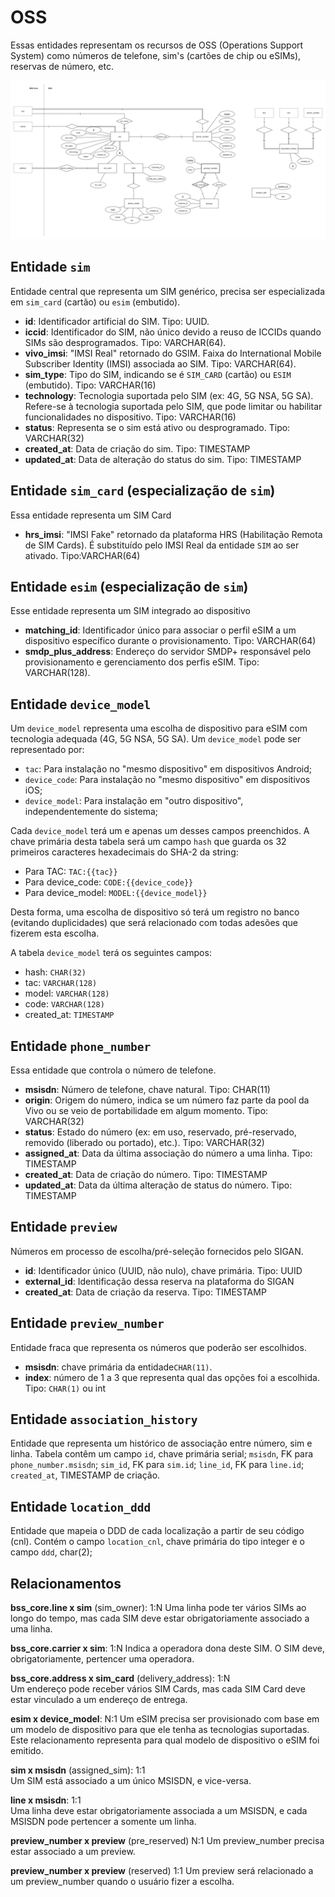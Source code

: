 # OSS

Essas entidades representam os recursos de OSS (Operations Support System) como números de telefone, sim's (cartões de chip ou eSIMs), reservas de número, etc.

![Diagrama DER-X](./assets/oss.png)

## Entidade `sim`

Entidade central que representa um SIM genérico, precisa ser especializada em `sim_card` (cartão) ou `esim` (embutido).

- **id**: Identificador artificial do SIM. Tipo: UUID.
- **iccid**: Identificador do SIM, não único devido a reuso de ICCIDs quando SIMs são desprogramados. Tipo: VARCHAR(64).
- **vivo_imsi**: "IMSI Real" retornado do GSIM. Faixa do International Mobile Subscriber Identity (IMSI) associada ao SIM. Tipo: VARCHAR(64).
- **sim_type**: Tipo do SIM, indicando se é `SIM_CARD` (cartão) ou `ESIM` (embutido). Tipo: VARCHAR(16)
- **technology**: Tecnologia suportada pelo SIM (ex: 4G, 5G NSA, 5G SA). Refere-se à tecnologia suportada pelo SIM, que pode limitar ou habilitar funcionalidades no dispositivo. Tipo: VARCHAR(16)
- **status**: Representa se o sim está ativo ou desprogramado. Tipo: VARCHAR(32)
- **created_at**: Data de criação do sim. Tipo: TIMESTAMP
- **updated_at**: Data de alteração do status do sim. Tipo: TIMESTAMP


## Entidade `sim_card` (especialização de `sim`)

Essa entidade representa um SIM Card

- **hrs_imsi**: "IMSI Fake" retornado da plataforma HRS (Habilitação Remota de SIM Cards). É substituído pelo IMSI Real da entidade `SIM` ao ser ativado. Tipo:VARCHAR(64)  


## Entidade `esim` (especialização de `sim`)

Esse entidade representa um SIM integrado ao dispositivo

- **matching_id**: Identificador único para associar o perfil eSIM a um dispositivo específico durante o provisionamento. Tipo: VARCHAR(64)
- **smdp_plus_address**: Endereço do servidor SMDP+ responsável pelo provisionamento e gerenciamento dos perfis eSIM. Tipo: VARCHAR(128).


## Entidade `device_model`

Um `device_model` representa uma escolha de dispositivo para eSIM com tecnologia adequada (4G, 5G NSA, 5G SA). Um `device_model` pode ser representado por:

- `tac`: Para instalação no "mesmo dispositivo" em dispositivos Android;
- `device_code`: Para instalação no "mesmo dispositivo" em dispositivos iOS;
- `device_model`: Para instalação em "outro dispositivo", independentemente do sistema;

Cada `device_model` terá um e apenas um desses campos preenchidos. A chave primária desta tabela será um campo `hash` que guarda os 32 primeiros caracteres hexadecimais do SHA-2 da string:

- Para TAC: `TAC:{{tac}}`
- Para device_code: `CODE:{{device_code}}`
- Para device_model: `MODEL:{{device_model}}`

Desta forma, uma escolha de dispositivo só terá um registro no banco (evitando duplicidades) que será relacionado com todas adesões que fizerem esta escolha.

A tabela `device_model` terá os seguintes campos:

- hash: `CHAR(32)`
- tac: `VARCHAR(128)`
- model: `VARCHAR(128)`
- code: `VARCHAR(128)`
- created_at: `TIMESTAMP`


## Entidade `phone_number`
Essa entidade que controla o número de telefone.

- **msisdn**: Número de telefone, chave natural. Tipo: CHAR(11)
- **origin**: Origem do número, indica se um número faz parte da pool da Vivo ou se veio de portabilidade em algum momento. Tipo: VARCHAR(32)  
- **status**: Estado do número (ex: em uso, reservado, pré-reservado, removido (liberado ou portado), etc.). Tipo: VARCHAR(32)
- **assigned_at**:  Data da última associação do número a uma linha. Tipo: TIMESTAMP
- **created_at**: Data de criação do número. Tipo: TIMESTAMP
- **updated_at**: Data da última alteração de status do número. Tipo: TIMESTAMP

## Entidade `preview`
Números em processo de escolha/pré-seleção fornecidos pelo SIGAN.

- **id**: Identificador único (UUID, não nulo), chave primária. Tipo: UUID
- **external_id**: Identificação dessa reserva na plataforma do SIGAN
- **created_at**: Data de criação da reserva. Tipo: TIMESTAMP

## Entidade `preview_number`
Entidade fraca que representa os números que poderão ser escolhidos.

- **msisdn**: chave primária da entidade`CHAR(11)`.
- **index**: número de 1 a 3 que representa qual das opções foi a escolhida. Tipo: `CHAR(1)` ou int

## Entidade `association_history`

Entidade que representa um histórico de associação entre número, sim e linha. Tabela contêm um campo `id`, chave primária serial; `msisdn`, FK para `phone_number.msisdn`; `sim_id`, FK para `sim.id`; `line_id`, FK para `line.id`; `created_at`, TIMESTAMP de criação.

## Entidade `location_ddd`

Entidade que mapeia o DDD de cada localização a partir de seu código (cnl). Contém o campo `location_cnl`, chave primária do tipo integer e o campo `ddd`, char(2);

## Relacionamentos

**bss_core.line x sim** (sim_owner): 1:N
Uma linha pode ter vários SIMs ao longo do tempo, mas cada SIM deve estar obrigatoriamente associado a uma linha.

**bss_core.carrier x sim**: 1:N
Indica a operadora dona deste SIM. O SIM deve, obrigatoriamente, pertencer uma operadora.

**bss_core.address x sim_card** (delivery_address): 1:N  
Um endereço pode receber vários SIM Cards, mas cada SIM Card deve estar vinculado a um endereço de entrega.

**esim x device_model**: N:1
Um eSIM precisa ser provisionado com base em um modelo de dispositivo para que ele tenha as tecnologias suportadas. Este relacionamento representa para qual modelo de dispositivo o eSIM foi emitido.

**sim x msisdn** (assigned_sim): 1:1  
Um SIM está associado a um único MSISDN, e vice-versa.

**line x msisdn**: 1:1  
Uma linha deve estar obrigatoriamente associada a um MSISDN, e cada MSISDN pode pertencer a somente um linha.

**preview_number x preview** (pre_reserved) N:1
Um preview_number precisa estar associado a um preview.

**preview_number x preview** (reserved) 1:1
Um preview será relacionado a um preview_number quando o usuário fizer a escolha.
